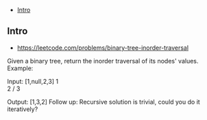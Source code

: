 - [Intro](#intro)

## Intro

- https://leetcode.com/problems/binary-tree-inorder-traversal

Given a binary tree, return the inorder traversal of its nodes' values.
Example:

Input: [1,null,2,3]
   1
    \
     2
    /
   3

Output: [1,3,2]
Follow up: Recursive solution is trivial, could you do it iteratively?
